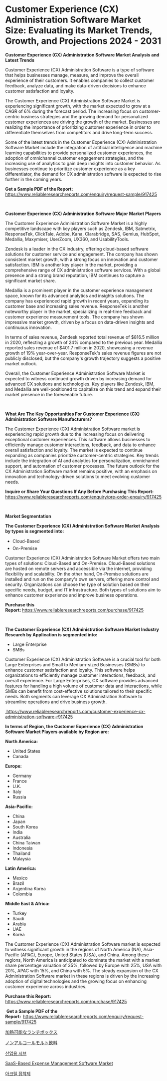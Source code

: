 <p><h1>Customer Experience (CX) Administration Software Market Size: Evaluating its Market Trends, Growth, and Projections 2024 - 2031</h1></p><p><strong>Customer Experience (CX) Administration Software Market Analysis and Latest Trends</strong></p>
<p><p>Customer Experience (CX) Administration Software is a type of software that helps businesses manage, measure, and improve the overall experience of their customers. It enables companies to collect customer feedback, analyze data, and make data-driven decisions to enhance customer satisfaction and loyalty.</p><p>The Customer Experience (CX) Administration Software Market is experiencing significant growth, with the market expected to grow at a CAGR of 6% during the forecast period. The increasing focus on customer-centric business strategies and the growing demand for personalized customer experiences are driving the growth of the market. Businesses are realizing the importance of prioritizing customer experience in order to differentiate themselves from competitors and drive long-term success.</p><p>Some of the latest trends in the Customer Experience (CX) Administration Software Market include the integration of artificial intelligence and machine learning capabilities to provide personalized customer experiences, the adoption of omnichannel customer engagement strategies, and the increasing use of analytics to gain deep insights into customer behavior. As businesses continue to prioritize customer experience as a key differentiator, the demand for CX administration software is expected to rise further in the coming years.</p></p>
<p><strong>Get a Sample PDF of the Report:&nbsp;</strong> <a href="https://www.reliableresearchreports.com/enquiry/request-sample/917425">https://www.reliableresearchreports.com/enquiry/request-sample/917425</a></p>
<p>&nbsp;</p>
<p><strong>Customer Experience (CX) Administration Software Major Market Players</strong></p>
<p><p>The Customer Experience Administration Software Market is a highly competitive landscape with key players such as Zendesk, IBM, Satmetrix, ResponseTek, ClickTale, Adobe, Kana, Clarabridge, SAS, Gemius, HubSpot, Medallia, Maxymiser, UserZoom, UX360, and UsabilityTools.</p><p>Zendesk is a leader in the CX industry, offering cloud-based software solutions for customer service and engagement. The company has shown consistent market growth, with a strong focus on innovation and customer satisfaction. IBM is another key player in the market, providing a comprehensive range of CX administration software services. With a global presence and a strong brand reputation, IBM continues to capture a significant market share.</p><p>Medallia is a prominent player in the customer experience management space, known for its advanced analytics and insights solutions. The company has experienced rapid growth in recent years, expanding its customer base and increasing sales revenue. ResponseTek is another noteworthy player in the market, specializing in real-time feedback and customer experience measurement tools. The company has shown impressive market growth, driven by a focus on data-driven insights and continuous innovation.</p><p>In terms of sales revenue, Zendesk reported total revenue of $816.5 million in 2020, reflecting a growth of 24% compared to the previous year. Medallia reported sales revenue of $401.7 million in 2020, showcasing a revenue growth of 19% year-over-year. ResponseTek's sales revenue figures are not publicly disclosed, but the company's growth trajectory suggests a positive market outlook.</p><p>Overall, the Customer Experience Administration Software Market is expected to witness continued growth driven by increasing demand for advanced CX solutions and technologies. Key players like Zendesk, IBM, and Medallia are well-positioned to capitalize on this trend and expand their market presence in the foreseeable future.</p></p>
<p>&nbsp;</p>
<p><strong>What Are The Key Opportunities For Customer Experience (CX) Administration Software Manufacturers?</strong></p>
<p><p>The Customer Experience (CX) Administration Software market is experiencing rapid growth due to the increasing focus on delivering exceptional customer experiences. This software allows businesses to efficiently manage customer interactions, feedback, and data to enhance overall satisfaction and loyalty. The market is expected to continue expanding as companies prioritize customer-centric strategies. Key trends include the integration of AI and analytics for personalization, omnichannel support, and automation of customer processes. The future outlook for the CX Administration Software market remains positive, with an emphasis on innovation and technology-driven solutions to meet evolving customer needs.</p></p>
<p><strong>Inquire or Share Your Questions If Any Before Purchasing This Report:</strong> <a href="https://www.reliableresearchreports.com/enquiry/pre-order-enquiry/917425">https://www.reliableresearchreports.com/enquiry/pre-order-enquiry/917425</a></p>
<p>&nbsp;</p>
<p><strong>Market Segmentation</strong></p>
<p><strong>The Customer Experience (CX) Administration Software Market Analysis by types is segmented into:</strong></p>
<p><ul><li>Cloud-Based</li><li>On-Premise</li></ul></p>
<p><p>Customer Experience (CX) Administration Software Market offers two main types of solutions: Cloud-Based and On-Premise. Cloud-Based solutions are hosted on remote servers and accessible via the internet, providing flexibility and scalability. On the other hand, On-Premise solutions are installed and run on the company's own servers, offering more control and security. Organizations can choose the type of solution based on their specific needs, budget, and IT infrastructure. Both types of solutions aim to enhance customer experience and improve business operations.</p></p>
<p><strong>Purchase this Report:&nbsp;</strong><a href="https://www.reliableresearchreports.com/purchase/917425">https://www.reliableresearchreports.com/purchase/917425</a></p>
<p>&nbsp;</p>
<p><strong>The Customer Experience (CX) Administration Software Market Industry Research by Application is segmented into:</strong></p>
<p><ul><li>Large Enterprise</li><li>SMBs</li></ul></p>
<p><p>Customer Experience (CX) Administration Software is a crucial tool for both Large Enterprises and Small to Medium-sized Businesses (SMBs) to enhance customer satisfaction and loyalty. This software helps organizations to efficiently manage customer interactions, feedback, and overall experience. For Large Enterprises, CX software provides advanced features for handling a high volume of customer data and interactions, while SMBs can benefit from cost-effective solutions tailored to their specific needs. Both segments can leverage CX Administration Software to streamline operations and drive business growth.</p></p>
<p><a href="https://www.reliableresearchreports.com/customer-experience-cx-administration-software-r917425">&nbsp;https://www.reliableresearchreports.com/customer-experience-cx-administration-software-r917425</a></p>
<p><strong>In terms of Region, the Customer Experience (CX) Administration Software Market Players available by Region are:</strong></p>
<p>
    <p> <strong> North America: </strong>
        <ul>
            <li>United States</li>
            <li>Canada</li>
        </ul>
        </p> 
    <p> <strong> Europe: </strong>
        <ul>
            <li>Germany</li>
            <li>France</li>
            <li>U.K.</li>
            <li>Italy</li>
            <li>Russia</li>
        </ul>
        </p> 
    <p> <strong> Asia-Pacific: </strong>
        <ul>
            <li>China</li>
            <li>Japan</li>
            <li>South Korea</li>
            <li>India</li>
            <li>Australia</li>
            <li>China Taiwan</li>
            <li>Indonesia</li>
            <li>Thailand</li>
            <li>Malaysia</li>
        </ul>
        </p> 
    <p> <strong> Latin America: </strong>
        <ul>
            <li>Mexico</li>
            <li>Brazil</li>
            <li>Argentina Korea</li>
            <li>Colombia</li>
        </ul>
        </p> 
    <p> <strong> Middle East & Africa: </strong>
        <ul>
            <li>Turkey</li>
            <li>Saudi</li>
            <li>Arabia</li>
            <li>UAE</li>
            <li>Korea</li>
        </ul>
    </p>
    </p>
<p><p>The Customer Experience (CX) Administration Software market is expected to witness significant growth in the regions of North America (NA), Asia-Pacific (APAC), Europe, United States (USA), and China. Among these regions, North America is anticipated to dominate the market with a market share percentage valuation of 35%, followed by Europe with 25%, USA with 20%, APAC with 15%, and China with 5%. The steady expansion of the CX Administration Software market in these regions is driven by the increasing adoption of digital technologies and the growing focus on enhancing customer experience across industries.</p></p>
<p><strong>Purchase this Report: </strong><a href="https://www.reliableresearchreports.com/purchase/917425">https://www.reliableresearchreports.com/purchase/917425</a></p>
<p>&nbsp;<strong>Get a Sample PDF of the Report:&nbsp;&nbsp;</strong><a href="https://www.reliableresearchreports.com/enquiry/request-sample/917425">https://www.reliableresearchreports.com/enquiry/request-sample/917425</a></p>
<p><strong></strong></p>
<p><p><a href="https://github.com/leigh4852023/Market-Research-Report-List-1/blob/main/217574361333.md">加熱可能なランチボックス</a></p><p><a href="https://medium.com/@kaitlensen45645/%E3%82%A2%E3%83%AB%E3%82%B3%E3%83%BC%E3%83%AB%E3%82%92%E5%90%AB%E3%81%BE%E3%81%AA%E3%81%84%E3%83%A2%E3%83%AB%E3%83%88%E9%A3%B2%E6%96%99%E5%B8%82%E5%A0%B4%E3%81%AE%E8%A6%8F%E6%A8%A1%E3%81%A8%E5%B8%82%E5%A0%B4%E5%8B%95%E5%90%91-%E5%AE%8C%E5%85%A8%E3%81%AA%E6%A5%AD%E7%95%8C%E6%A6%82%E8%A6%81-2024%E5%B9%B4%E3%81%8B%E3%82%892031%E5%B9%B4%E3%81%BE%E3%81%A7-cac4b6d223e3">ノンアルコールモルト飲料</a></p><p><a href="https://medium.com/@kavonhansen15/%EC%82%B0%EC%97%85-%EC%B2%B4-%EC%A7%84-%EC%8B%9C%EC%9E%A5-%EC%A0%95%EB%B3%B4-%EC%8B%9C%EC%9E%A5-%EB%8F%99%ED%96%A5-%EC%84%B1%EC%9E%A5-2024%EB%85%84%EB%B6%80%ED%84%B0-2031%EB%85%84%EA%B9%8C%EC%A7%80-%EC%98%88%EC%B8%A1-561c8b6b379a">산업용 시브</a></p><p><a href="https://github.com/ruddyyedelwadw/Market-Research-Report-List-2/blob/main/saas-based-expense-management-software-market.md">SaaS-Based Expense Management Software Market</a></p><p><a href="https://github.com/wallacBahrtyinger567686/Market-Research-Report-List-1/blob/main/872375159962.md">아크릴 접착제</a></p></p>